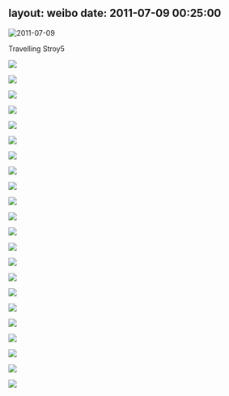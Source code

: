 layout: weibo
date: 2011-07-09 00:25:00
---
<meta name="referrer" content="no-referrer" />

<img src="/images/favicon.ico" style="float: left;"/> 2011-07-09

Travelling Stroy5

![](https://pt-starimg.didistatic.com/static/starimg/img/jBd5LIVxMp1626789632427.jpg)

![](https://pt-starimg.didistatic.com/static/starimg/img/wR7dDxosqk1626789632127.jpg)

![](https://pt-starimg.didistatic.com/static/starimg/img/ADXWWvo5U11626782530257.jpg)

![](https://pt-starimg.didistatic.com/static/starimg/img/WCefi7xlrE1626782537631.jpg)

![](https://pt-starimg.didistatic.com/static/starimg/img/G9nKSduxbr1626782525598.jpg)

![](https://pt-starimg.didistatic.com/static/starimg/img/zfUYzIG6oD1626789631510.jpg)

![](https://pt-starimg.didistatic.com/static/starimg/img/v2GqUbGsWu1626782541446.jpg)

![](https://pt-starimg.didistatic.com/static/starimg/img/XOxeTUB5mG1626789634787.jpg)

![](https://pt-starimg.didistatic.com/static/starimg/img/xv22jmM6pd1626789631148.jpg)

![](https://pt-starimg.didistatic.com/static/starimg/img/4PWpeHh2zc1626789635386.jpg)

![](https://pt-starimg.didistatic.com/static/starimg/img/eJf8zegB341626782534529.jpg)

![](https://pt-starimg.didistatic.com/static/starimg/img/WByLb7kLXh1626782545498.jpg)

![](https://pt-starimg.didistatic.com/static/starimg/img/QoEAt4wiz01626782531810.jpg)

![](https://pt-starimg.didistatic.com/static/starimg/img/SZZaM5H5hw1626782543634.jpg)

![](https://pt-starimg.didistatic.com/static/starimg/img/BJX4eULBQD1626789632889.jpg)

![](https://pt-starimg.didistatic.com/static/starimg/img/112AZd7Ug51626789626839.jpg)

![](https://pt-starimg.didistatic.com/static/starimg/img/THLS0IfSF51626789627608.jpg)

![](https://pt-starimg.didistatic.com/static/starimg/img/w81FWyYloe1626782543579.jpg)

![](https://pt-starimg.didistatic.com/static/starimg/img/2TfdHjn3mi1626782527413.jpg)

![](https://pt-starimg.didistatic.com/static/starimg/img/ZIqG2ahiDT1626782533839.jpg)

![](https://pt-starimg.didistatic.com/static/starimg/img/oANK3phxbT1626782521573.jpg)

![](https://pt-starimg.didistatic.com/static/starimg/img/5wzpY6Ltnz1626782547625.jpg)
